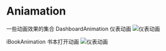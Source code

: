 # Aniamation
一些动画效果的集合
DashboardAnimation 仪表动画
![仪表动画](https://github.com/ButBueatiful/dotvim/raw/master/screenshots/vim-screenshot.jpg)

iBookAnimation  书本打开动画
![仪表动画](https://github.com/ButBueatiful/dotvim/raw/master/screenshots/vim-screenshot.jpg)
